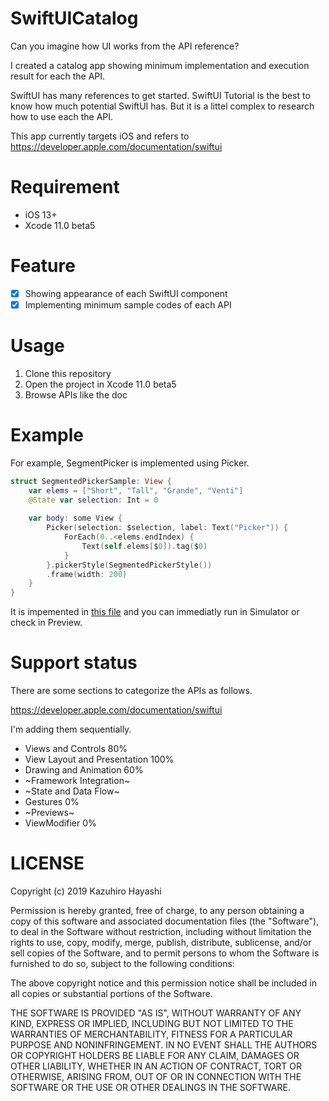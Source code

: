 # SwiftUICatalog

Can you imagine how UI works from the API reference?

I created a catalog app showing minimum implementation and execution result for each the API.

SwiftUI has many references to get started.
SwiftUI Tutorial is the best to know how much potential SwiftUI has.
But it is a littel complex to research how to use each the API.

This app currently targets iOS and refers to https://developer.apple.com/documentation/swiftui

# Requirement
- iOS 13+
- Xcode 11.0 beta5

# Feature
- [x] Showing appearance of each SwiftUI component
- [x] Implementing minimum sample codes of each API

# Usage
1. Clone this repository
2. Open the project in Xcode 11.0 beta5
3. Browse APIs like the doc

# Example
For example, SegmentPicker is implemented using Picker.

```swift
struct SegmentedPickerSample: View {
    var elems = ["Short", "Tall", "Grande", "Venti"]
    @State var selection: Int = 0
    
    var body: some View {
        Picker(selection: $selection, label: Text("Picker")) {
            ForEach(0..<elems.endIndex) {
                Text(self.elems[$0]).tag($0)
            }
        }.pickerStyle(SegmentedPickerStyle())
        .frame(width: 200)
    }
}
```

It is impemented in [this file](https://github.com/kazuhiro4949/SwiftUICatalog/blob/master/SwiftUICatalog/Views%20and%20Controls/Sample/SegmentedPickerSample.swift) and you can immediatly run in Simulator or check in Preview.


# Support status

There are some sections to categorize the APIs as follows.

https://developer.apple.com/documentation/swiftui 


I'm adding them sequentially.

- Views and Controls 80%  
- View Layout and Presentation 100% 
- Drawing and Animation  60%  
- ~Framework Integration~
- ~State and Data Flow~
- Gestures 0% 
- ~Previews~
- ViewModifier 0%

# LICENSE

Copyright (c) 2019 Kazuhiro Hayashi

Permission is hereby granted, free of charge, to any person obtaining a copy
of this software and associated documentation files (the "Software"), to deal
in the Software without restriction, including without limitation the rights
to use, copy, modify, merge, publish, distribute, sublicense, and/or sell
copies of the Software, and to permit persons to whom the Software is
furnished to do so, subject to the following conditions:

The above copyright notice and this permission notice shall be included in all
copies or substantial portions of the Software.

THE SOFTWARE IS PROVIDED "AS IS", WITHOUT WARRANTY OF ANY KIND, EXPRESS OR
IMPLIED, INCLUDING BUT NOT LIMITED TO THE WARRANTIES OF MERCHANTABILITY,
FITNESS FOR A PARTICULAR PURPOSE AND NONINFRINGEMENT. IN NO EVENT SHALL THE
AUTHORS OR COPYRIGHT HOLDERS BE LIABLE FOR ANY CLAIM, DAMAGES OR OTHER
LIABILITY, WHETHER IN AN ACTION OF CONTRACT, TORT OR OTHERWISE, ARISING FROM,
OUT OF OR IN CONNECTION WITH THE SOFTWARE OR THE USE OR OTHER DEALINGS IN THE
SOFTWARE.
